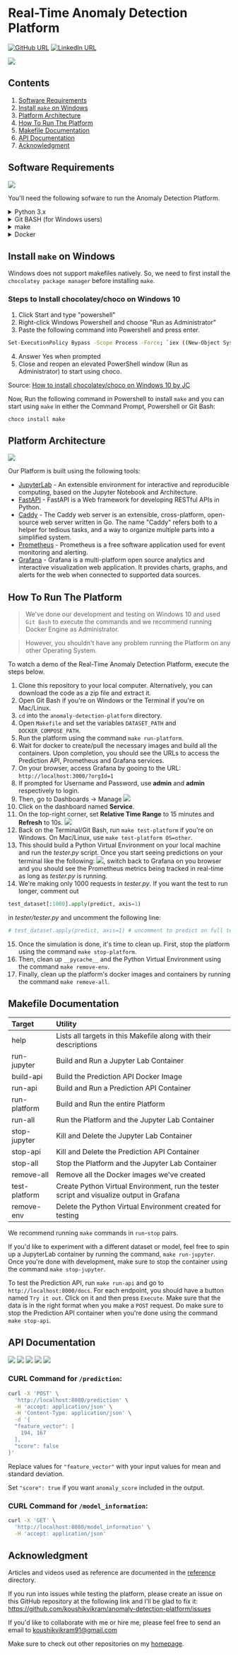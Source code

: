 # Real-Time Anomaly Detection Platform

[![GitHub URL](https://img.shields.io/badge/author-Koushik%20Vikram-brightgreen)](https://github.com/koushikvikram)
[![LinkedIn URL](https://img.shields.io/badge/-Koushik%20Vikram-blue?style=flat&logo=linkedin)](https://www.linkedin.com/in/koushikvikram/)

![](images/dashboard-gif.gif)

## Contents
1. [Software Requirements](https://github.com/koushikvikram/anomaly-detection-platform#software-requirements)
2. [Install `make` on Windows](https://github.com/koushikvikram/anomaly-detection-platform#install-make-on-windows)
3. [Platform Architecture](https://github.com/koushikvikram/anomaly-detection-platform#platform-architecture)
4. [How To Run The Platform](https://github.com/koushikvikram/anomaly-detection-platform#how-to-run-the-platform)
5. [Makefile Documentation](https://github.com/koushikvikram/anomaly-detection-platform#makefile-documentation)
6. [API Documentation](https://github.com/koushikvikram/anomaly-detection-platform#api-documentation)
7. [Acknowledgment](https://github.com/koushikvikram/anomaly-detection-platform#acknowledgment)

## Software Requirements

![](images/anomaly-platform-prereq.png)

You'll need the following sofware to run the Anomaly Detection Platform.
<details>
<summary> Python 3.x </summary>

![](images/python-logo.png)

Python is an interpreted high-level general-purpose programming language. Its design philosophy emphasizes code readability with its use of significant indentation. Its language constructs as well as its object-oriented approach aim to help programmers write clear, logical code for small and large-scale projects.

Python comes pre-installed with most Linux and Mac Systems. To install Python, follow the instructions provided here: https://www.python.org/downloads/

Please make sure you install a version of Python 3.x
</details>

<details>
<summary> Git BASH (for Windows users) </summary>

![](images/git-bash.jpg)

Git BASH is an application for Microsoft Windows environments which provides an emulation layer for a Git command line experience.

Install Git BASH if you're on a Windows machine by following the instructions here: https://gitforwindows.org/

</details>

<details>
<summary> make </summary>

![](images/gnu-make.png)

GNU Make is a tool which controls the generation of executables and other non-source files of a program from the program's source files.

Follow the instructions in the [Install make on Windows](https://github.com/koushikvikram/anomaly-detection-platform#install-make-on-windows) section to install `make` on Windows. 

To install `make` on Linux, follow the instructions listed on GNU's website: https://www.gnu.org/software/make/
</details>

<details>
<summary> Docker </summary>

![](images/docker-logo.jpg)

Docker is a set of platform as a service products that use OS-level virtualization to deliver software in packages called containers.

To install Docker, follow the instructions listed on Docker's website: https://docs.docker.com/desktop/#download-and-install
</details>

## Install `make` on Windows

Windows does not support makefiles natively. So, we need to first install the `chocolatey package manager` before installing `make`.

### Steps to Install chocolatey/choco on Windows 10
1. Click Start and type "powershell"
2. Right-click Windows Powershell and choose "Run as Administrator"
3. Paste the following command into Powershell and press enter.
```bash
Set-ExecutionPolicy Bypass -Scope Process -Force; `iex ((New-Object System.Net.WebClient).DownloadString('https://chocolatey.org/install.ps1'))
```
4. Answer Yes when prompted
5. Close and reopen an elevated PowerShell window (Run as Administrator) to start using choco.

Source: [How to install chocolatey/choco on Windows 10 by JC](https://jcutrer.com/windows/install-chocolatey-choco-windows10)

Now, Run the following command in Powershell to install `make` and you can start using `make` in either the Command Prompt, Powershell or Git Bash:
```
choco install make
```

## Platform Architecture

![](images/architecture-square-grey-background-monitoring-block.png)

Our Platform is built using the following tools:
- [JupyterLab](https://jupyter.org/) - An extensible environment for interactive and reproducible computing, based on the Jupyter Notebook and Architecture.
- [FastAPI](https://fastapi.tiangolo.com/) - FastAPI is a Web framework for developing RESTful APIs in Python.
- [Caddy](https://caddyserver.com/) - The Caddy web server is an extensible, cross-platform, open-source web server written in Go. The name "Caddy" refers both to a helper for tedious tasks, and a way to organize multiple parts into a simplified system.
- [Prometheus](https://prometheus.io/) - Prometheus is a free software application used for event monitoring and alerting. 
- [Grafana](https://grafana.com/) - Grafana is a multi-platform open source analytics and interactive visualization web application. It provides charts, graphs, and alerts for the web when connected to supported data sources.

## How To Run The Platform

> We've done our development and testing on Windows 10 and used `Git Bash` to execute the commands and we recommend running Docker Engine as Administrator.

> However, you shouldn't have any problem running the Platform on any other Operating System.

To watch a demo of the Real-Time Anomaly Detection Platform, execute the steps below.
1. Clone this repository to your local computer. Alternatively, you can download the code as a zip file and extract it.
2. Open Git Bash if you're on Windows or the Terminal if you're on Mac/Linux.
3. `cd` into the `anomaly-detection-platform` directory.
4. Open `Makefile` and set the variables `DATASET_PATH` and `DOCKER_COMPOSE_PATH`.
5. Run the platform using the command `make run-platform`.
6. Wait for docker to create/pull the necessary images and build all the containers. Upon completion, you should see the URLs to access the Prediction API, Prometheus and Grafana services.
7. On your browser, access Grafana by gooing to the URL: `http://localhost:3000/?orgId=1`
8. If prompted for Username and Password, use **admin** and **admin** respectively to login.
9. Then, go to Dashboards -> Manage ![](images/grafana-dashboards-manage.png)
10. Click on the dashboard named **Service**.
11. On the top-right corner, set **Relative Time Range** to 15 minutes and **Refresh** to 10s. ![](images/grafana-time.png)
12. Back on the Terminal/Git Bash, run `make test-platform` if you're on Windows. On Mac/Linux, use `make test-platform OS=other`.
13. This should build a Python Virtual Environment on your local machine and run the *tester.py* script. Once you start seeing predictions on your terminal like the following: ![](images/pred.png), switch back to Grafana on you browser and you should see the Prometheus metrics being tracked in real-time as long as *tester.py* is running.
14. We're making only 1000 requests in *tester.py*. If you want the test to run longer, comment out 
```python
test_dataset[:1000].apply(predict, axis=1)
```
in *tester/tester.py* and uncomment the following line:
```python
# test_dataset.apply(predict, axis=1) # uncomment to predict on full test set
```
15. Once the simulation is done, it's time to clean up. First, stop the platform using the command `make stop-platform`.
16. Then, clean up `__pycache__` and the Python Virtual Environment using the command `make remove-env`.
17. Finally, clean up the platform's docker images and containers by running the command `make remove-all`.

## Makefile Documentation

| Target        | Utility                                                          |
|:--------------|:-----------------------------------------------------------------|
| help          | Lists all targets in this Makefile along with their descriptions |
| run-jupyter   | Build and Run a Jupyter Lab Container                            |
| build-api     | Build the Prediction API Docker Image                            |
| run-api       | Build and Run a Prediction API Container                         |
| run-platform  | Build and Run the entire Platform                                |
| run-all       | Run the Platform and the Jupyter Lab Container                   |
| stop-jupyter  | Kill and Delete the Jupyter Lab Container                        |
| stop-api      | Kill and Delete the Prediction API Container                     |
| stop-all      | Stop the Platform and the Jupyter Lab Container                  |
| remove-all    | Remove all the Docker images we've created                       |
| test-platform | Create Python Virtual Environment, run the tester script and visualize output in Grafana |
| remove-env    | Delete the Python Virtual Environment created for testing        |

We recommend running `make` commands in `run`-`stop` pairs.

If you'd like to experiment with a different dataset or model, feel free to spin up a JupyterLab container by running the command, `make run-jupyter`. Once you're done with development, make sure to stop the container using the command `make stop-jupyter`.

To test the Prediction API, run `make run-api` and go to `http://localhost:8000/docs`. For each endpoint, you should have a button named `Try it out`. Click on it and then press `Execute`. Make sure that the data is in the right format when you make a `POST` request. Do make sure to stop the Prediction API container when you're done using the command `make stop-api`.

## API Documentation

![](images/api-documentation-1.png)
![](images/api-documentation-2.png)
![](images/api-documentation-3.png)
![](images/api-documentation-4.png)
![](images/api-documentation-5.png)

### CURL Command for `/prediction`:

```bash
curl -X 'POST' \
  'http://localhost:8080/prediction' \
  -H 'accept: application/json' \
  -H 'Content-Type: application/json' \
  -d '{
  "feature_vector": [
    194, 167
  ],
  "score": false
}'
```

Replace values for `"feature_vector"` with your input values for mean and standard deviation.

Set `"score": true` if you want `anomaly_score` included in the output.

### CURL Command for `/model_information`:

```bash
curl -X 'GET' \
  'http://localhost:8080/model_information' \
  -H 'accept: application/json'
```

## Acknowledgment

Articles and videos used as reference are documented in the [reference](https://github.com/koushikvikram/anomaly-detection-platform/tree/main/reference) directory.

If you run into issues while testing the platform, please create an issue on this GitHub repository at the following link and I'll be glad to fix it: https://github.com/koushikvikram/anomaly-detection-platform/issues

If you'd like to collaborate with me or hire me, please feel free to send an email to koushikvikram91@gmail.com

Make sure to check out other repositories on my [homepage](https://github.com/koushikvikram).